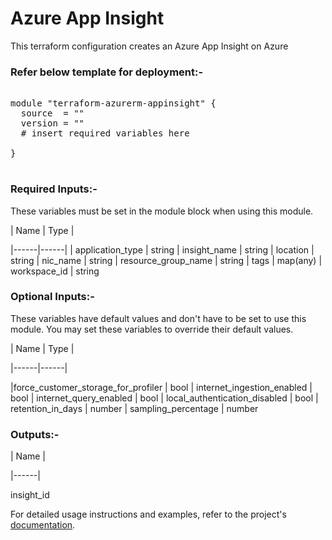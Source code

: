 
# Azure App Insight


This terraform configuration creates an Azure App Insight on Azure

### Refer below template for deployment:-


<pre>

module "terraform-azurerm-appinsight" {
  source  = ""
  version = ""
  # insert required variables here

}

</pre>


### Required Inputs:-


These variables must be set in the module block when using this module.


| Name | Type |

|------|------|
| application_type     | string
| insight_name         | string
| location          | string
| nic_name          | string
| resource_group_name   | string
| tags          | map(any)
| workspace_id         | string


### Optional Inputs:-


These variables have default values and don't have to be set to use this module. You may set these variables to override their default values.


| Name | Type |

|------|------|

|force_customer_storage_for_profiler | bool
| internet_ingestion_enabled         | bool
| internet_query_enabled             | bool
| local_authentication_disabled      | bool
| retention_in_days                  | number
| sampling_percentage                | number


### Outputs:-


| Name |

|------|

insight_id


For detailed usage instructions and examples, refer to the project's [documentation](https://registry.terraform.io/providers/hashicorp/azurerm/latest/docs/resources/application_insights).
